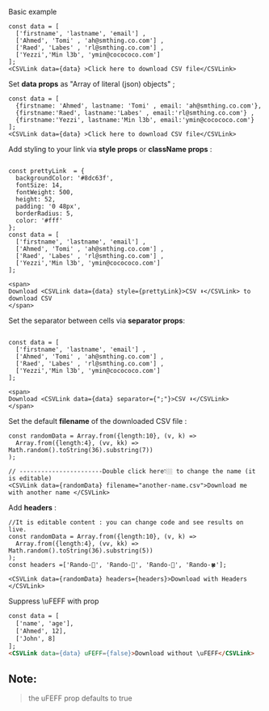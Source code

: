 
Basic example

```
const data = [
  ['firstname', 'lastname', 'email'] ,
  ['Ahmed', 'Tomi' , 'ah@smthing.co.com'] ,
  ['Raed', 'Labes' , 'rl@smthing.co.com'] ,
  ['Yezzi','Min l3b', 'ymin@cocococo.com']
];
<CSVLink data={data} >Click here to download CSV file</CSVLink>
```

Set **data props** as "Array of literal (json) objects" ;

```
const data = [
  {firstname: 'Ahmed', lastname: 'Tomi' , email: 'ah@smthing.co.com'},
  {firstname:'Raed', lastname:'Labes' , email:'rl@smthing.co.com'} ,
  {firstname:'Yezzi', lastname:'Min l3b', email:'ymin@cocococo.com'}
];
<CSVLink data={data} >Click here to download CSV file</CSVLink>
```



Add styling to your link via **style props** or **className props** :

```example

const prettyLink  = {
  backgroundColor: '#8dc63f',
  fontSize: 14,
  fontWeight: 500,
  height: 52,
  padding: '0 48px',
  borderRadius: 5,
  color: '#fff'
};
const data = [
  ['firstname', 'lastname', 'email'] ,
  ['Ahmed', 'Tomi' , 'ah@smthing.co.com'] ,
  ['Raed', 'Labes' , 'rl@smthing.co.com'] ,
  ['Yezzi','Min l3b', 'ymin@cocococo.com']
];

<span>
Download <CSVLink data={data} style={prettyLink}>CSV ⬇</CSVLink> to download CSV
</span>

```

Set the separator between cells  via **separator props**:
```example

const data = [
  ['firstname', 'lastname', 'email'] ,
  ['Ahmed', 'Tomi' , 'ah@smthing.co.com'] ,
  ['Raed', 'Labes' , 'rl@smthing.co.com'] ,
  ['Yezzi','Min l3b', 'ymin@cocococo.com']
];

<span>
Download <CSVLink data={data} separator={";"}>CSV ⬇</CSVLink>
</span>

```


Set the default **filename** of the downloaded CSV file :

```
const randomData = Array.from({length:10}, (v, k) =>
  Array.from({length:4}, (vv, kk) => Math.random().toString(36).substring(7))
);

// -----------------------Double click here👇🏼 to change the name (it is editable)
<CSVLink data={randomData} filename="another-name.csv">Download me with another name </CSVLink>
```

Add **headers**  :

```
//It is editable content : you can change code and see results on live.
const randomData = Array.from({length:10}, (v, k) =>
  Array.from({length:4}, (vv, kk) => Math.random().toString(36).substring(5))
);
const headers =['Rando-🍌', 'Rando-🍑', 'Rando-🌺', 'Rando-🍀'];

<CSVLink data={randomData} headers={headers}>Download with Headers </CSVLink>
```

Suppress \uFEFF with prop

```html
const data = [
  ['name', 'age'],
  ['Ahmed', 12],
  ['John', 8]
];
<CSVLink data={data} uFEFF={false}>Download without \uFEFF</CSVLink>
```

## Note:
> the uFEFF prop defaults to true
